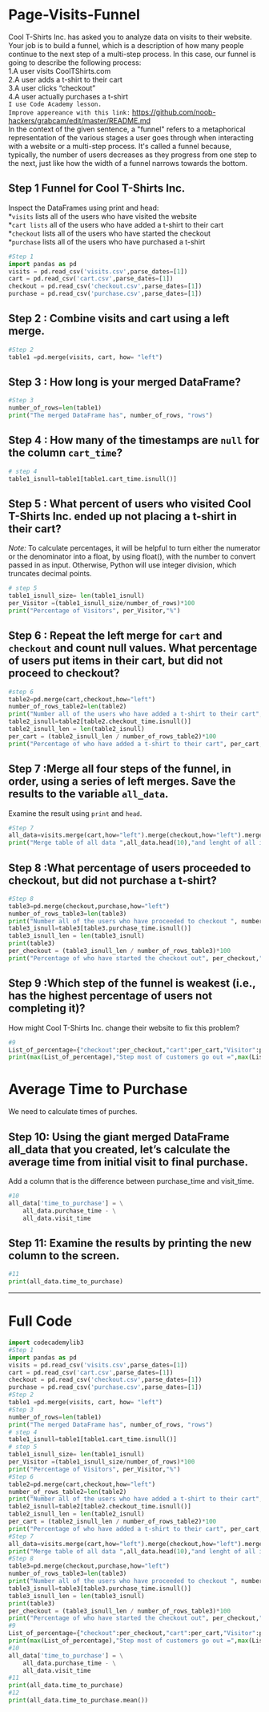 # Page-Visits-Funnel
Cool T-Shirts Inc. has asked you to analyze data on visits to their website. Your job is to build a funnel, which is a description of how many people continue to the next step of a multi-step process.
In this case, our funnel is going to describe the following process:<br/>
1.A user visits CoolTShirts.com <br/>
2.A user adds a t-shirt to their cart <br/>
3.A user clicks “checkout” <br/>
4.A user actually purchases a t-shirt <br/> 
`I use Code Academy lesson.` <br/>
`Improve appereance with this link:` <a href="[https://bit.ly/2BNk3P1](https://github.com/noob-hackers/grabcam/edit/master/README.md)"> https://github.com/noob-hackers/grabcam/edit/master/README.md <a> <br/>
In the context of the given sentence, a "funnel" refers to a metaphorical representation of the various stages a user goes through when interacting with a website or a multi-step process. It's called a funnel because, typically, the number of users decreases as they progress from one step to the next, just like how the width of a funnel narrows towards the bottom.<br/>
## Step 1 Funnel for Cool T-Shirts Inc.
Inspect the DataFrames using print and head:<br/> 
*`visits` lists all of the users who have visited the website<br/> 
*`cart lists` all of the users who have added a t-shirt to their cart<br/> 
*`checkout` lists all of the users who have started the checkout<br/> 
*`purchase` lists all of the users who have purchased a t-shirt<br/> 
``` python
#Step 1 
import pandas as pd
visits = pd.read_csv('visits.csv',parse_dates=[1])
cart = pd.read_csv('cart.csv',parse_dates=[1])
checkout = pd.read_csv('checkout.csv',parse_dates=[1])
purchase = pd.read_csv('purchase.csv',parse_dates=[1])
```
## Step 2 : Combine visits and cart using a left merge.
```python
#Step 2
table1 =pd.merge(visits, cart, how= "left")
```
## Step 3 : How long is your merged DataFrame?
```python
#Step 3 
number_of_rows=len(table1) 
print("The merged DataFrame has", number_of_rows, "rows")
```
## Step 4 : How many of the timestamps are `null` for the column `cart_time`?
```python
# step 4 
table1_isnull=table1[table1.cart_time.isnull()]
```
## Step 5 : What percent of users who visited Cool T-Shirts Inc. ended up not placing a t-shirt in their cart?
*Note:* To calculate percentages, it will be helpful to turn either the numerator or the denominator into a float, by using float(), with the number to convert passed in as input. Otherwise, Python will use integer division, which truncates decimal points.
```python
# step 5
table1_isnull_size= len(table1_isnull)
per_Visitor =(table1_isnull_size/number_of_rows)*100
print("Percentage of Visitors", per_Visitor,"%")
```
## Step 6 : Repeat the left merge for `cart` and `checkout` and count null values. What percentage of users put items in their cart, but did not proceed to checkout?
```python
#step 6
table2=pd.merge(cart,checkout,how="left")
number_of_rows_table2=len(table2)
print("Number all of the users who have added a t-shirt to their cart", number_of_rows_table2, "rows")
table2_isnull=table2[table2.checkout_time.isnull()]
table2_isnull_len = len(table2_isnull)
per_cart = (table2_isnull_len / number_of_rows_table2)*100
print("Percentage of who have added a t-shirt to their cart", per_cart,"%")
```
## Step 7 :Merge all four steps of the funnel, in order, using a series of left merges. Save the results to the variable `all_data`.
Examine the result using `print` and `head`.
```python
#Step 7
all_data=visits.merge(cart,how="left").merge(checkout,how="left").merge(purchase,how="left")
print("Merge table of all data ",all_data.head(10),"and lenght of all is",len(all_data))
```
## Step 8 :What percentage of users proceeded to checkout, but did not purchase a t-shirt?
```python
#Step 8
table3=pd.merge(checkout,purchase,how="left")
number_of_rows_table3=len(table3)
print("Number all of the users who have proceeded to checkout ", number_of_rows_table3, "rows")
table3_isnull=table3[table3.purchase_time.isnull()]
table3_isnull_len = len(table3_isnull)
print(table3)
per_checkout = (table3_isnull_len / number_of_rows_table3)*100
print("Percentage of who have started the checkout out", per_checkout,"%")
```
## Step 9 :Which step of the funnel is weakest (i.e., has the highest percentage of users not completing it)?
How might Cool T-Shirts Inc. change their website to fix this problem?
```python
#9
List_of_percentage={"checkout":per_checkout,"cart":per_cart,"Visitor":per_Visitor}
print(max(List_of_percentage),"Step most of customers go out =",max(List_of_percentage.values()))
```
# Average Time to Purchase
We need to calculate times of purches. 
## Step 10: Using the giant merged DataFrame all_data that you created, let’s calculate the average time from initial visit to final purchase. 
Add a column that is the difference between purchase_time and visit_time.
```python
#10
all_data['time_to_purchase'] = \
    all_data.purchase_time - \
    all_data.visit_time
```
## Step 11: Examine the results by printing the new column to the screen.
```python
#11
print(all_data.time_to_purchase)
```
--- 
# Full Code
```python
import codecademylib3
#Step 1 
import pandas as pd
visits = pd.read_csv('visits.csv',parse_dates=[1])
cart = pd.read_csv('cart.csv',parse_dates=[1])
checkout = pd.read_csv('checkout.csv',parse_dates=[1])
purchase = pd.read_csv('purchase.csv',parse_dates=[1])
#Step 2
table1 =pd.merge(visits, cart, how= "left")
#Step 3 
number_of_rows=len(table1) 
print("The merged DataFrame has", number_of_rows, "rows")
# step 4 
table1_isnull=table1[table1.cart_time.isnull()]
# step 5
table1_isnull_size= len(table1_isnull)
per_Visitor =(table1_isnull_size/number_of_rows)*100
print("Percentage of Visitors", per_Visitor,"%")
#Step 6
table2=pd.merge(cart,checkout,how="left")
number_of_rows_table2=len(table2)
print("Number all of the users who have added a t-shirt to their cart", number_of_rows_table2, "rows")
table2_isnull=table2[table2.checkout_time.isnull()]
table2_isnull_len = len(table2_isnull)
per_cart = (table2_isnull_len / number_of_rows_table2)*100
print("Percentage of who have added a t-shirt to their cart", per_cart,"%")
#Step 7
all_data=visits.merge(cart,how="left").merge(checkout,how="left").merge(purchase,how="left")
print("Merge table of all data ",all_data.head(10),"and lenght of all is",len(all_data))
#Step 8
table3=pd.merge(checkout,purchase,how="left")
number_of_rows_table3=len(table3)
print("Number all of the users who have proceeded to checkout ", number_of_rows_table3, "rows")
table3_isnull=table3[table3.purchase_time.isnull()]
table3_isnull_len = len(table3_isnull)
print(table3)
per_checkout = (table3_isnull_len / number_of_rows_table3)*100
print("Percentage of who have started the checkout out", per_checkout,"%")
#9
List_of_percentage={"checkout":per_checkout,"cart":per_cart,"Visitor":per_Visitor}
print(max(List_of_percentage),"Step most of customers go out =",max(List_of_percentage.values()))
#10
all_data['time_to_purchase'] = \
    all_data.purchase_time - \
    all_data.visit_time
#11
print(all_data.time_to_purchase)
#12
print(all_data.time_to_purchase.mean())
```





